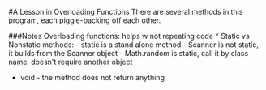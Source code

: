 #A Lesson in Overloading Functions
There are several methods in this program, each piggie-backing off each other.

###Notes
Overloading functions: helps w not repeating code
	* Static vs Nonstatic methods:
	  -   static is a stand alone method
  	-   Scanner is not static, it builds from the Scanner object
  	-   Math.random is static, call it by class name, doesn't require another object
  * void - the method does not return anything
